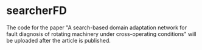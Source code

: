 # searcherFD
The code for the paper "A search-based domain adaptation network for fault diagnosis of rotating machinery under cross-operating conditions" will be uploaded after the article is published.
